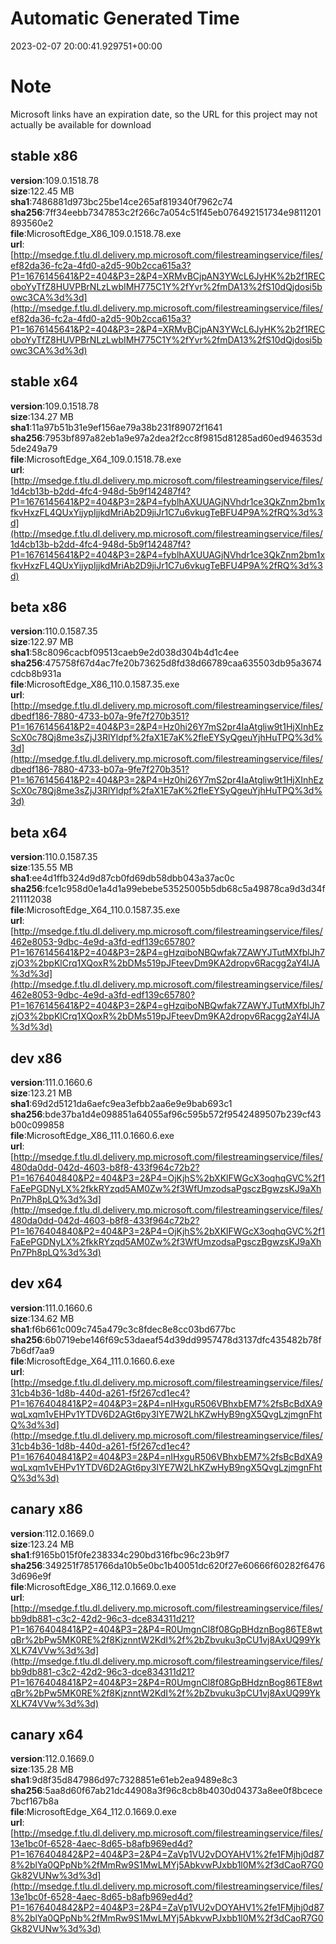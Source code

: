 # Automatic Generated Time
2023-02-07 20:00:41.929751+00:00

# Note
Microsoft links have an expiration date, so the URL for this project may not actually be available for download

## stable x86
**version**:109.0.1518.78  
**size**:122.45 MB  
**sha1**:7486881d973bc25be14ce265af819340f7962c74  
**sha256**:7ff34eebb7347853c2f266c7a054c51f45eb076492151734e9811201893560e2  
**file**:MicrosoftEdge_X86_109.0.1518.78.exe  
**url**:[http://msedge.f.tlu.dl.delivery.mp.microsoft.com/filestreamingservice/files/ef82da36-fc2a-4fd0-a2d5-90b2cca615a3?P1=1676145641&P2=404&P3=2&P4=XRMvBCjpAN3YWcL6JyHK%2b2f1RECoboYyTfZ8HUVPBrNLzLwbIMH775C1Y%2fYvr%2fmDA13%2fS10dQjdosi5bowc3CA%3d%3d](http://msedge.f.tlu.dl.delivery.mp.microsoft.com/filestreamingservice/files/ef82da36-fc2a-4fd0-a2d5-90b2cca615a3?P1=1676145641&P2=404&P3=2&P4=XRMvBCjpAN3YWcL6JyHK%2b2f1RECoboYyTfZ8HUVPBrNLzLwbIMH775C1Y%2fYvr%2fmDA13%2fS10dQjdosi5bowc3CA%3d%3d)  

## stable x64
**version**:109.0.1518.78  
**size**:134.27 MB  
**sha1**:11a97b51b31e9ef156ae79a38b231f89072f1641  
**sha256**:7953bf897a82eb1a9e97a2dea2f2cc8f9815d81285ad60ed946353d5de249a79  
**file**:MicrosoftEdge_X64_109.0.1518.78.exe  
**url**:[http://msedge.f.tlu.dl.delivery.mp.microsoft.com/filestreamingservice/files/1d4cb13b-b2dd-4fc4-948d-5b9f142487f4?P1=1676145641&P2=404&P3=2&P4=fyblhAXUUAGjNVhdr1ce3QkZnm2bm1xfkvHxzFL4QUxYijypIjjkdMriAb2D9jiJr1C7u6vkugTeBFU4P9A%2fRQ%3d%3d](http://msedge.f.tlu.dl.delivery.mp.microsoft.com/filestreamingservice/files/1d4cb13b-b2dd-4fc4-948d-5b9f142487f4?P1=1676145641&P2=404&P3=2&P4=fyblhAXUUAGjNVhdr1ce3QkZnm2bm1xfkvHxzFL4QUxYijypIjjkdMriAb2D9jiJr1C7u6vkugTeBFU4P9A%2fRQ%3d%3d)  

## beta x86
**version**:110.0.1587.35  
**size**:122.97 MB  
**sha1**:58c8096cacbf09513caeb9e2d038d304b4d1c4ee  
**sha256**:475758f67d4ac7fe20b73625d8fd38d66789caa635503db95a3674cdcb8b931a  
**file**:MicrosoftEdge_X86_110.0.1587.35.exe  
**url**:[http://msedge.f.tlu.dl.delivery.mp.microsoft.com/filestreamingservice/files/dbedf186-7880-4733-b07a-9fe7f270b351?P1=1676145641&P2=404&P3=2&P4=Hz0hi26Y7mS2pr4IaAtgliw9t1HjXInhEzScX0c78Qj8me3sZjJ3RlYldpf%2faX1E7aK%2fleEYSyQgeuYjhHuTPQ%3d%3d](http://msedge.f.tlu.dl.delivery.mp.microsoft.com/filestreamingservice/files/dbedf186-7880-4733-b07a-9fe7f270b351?P1=1676145641&P2=404&P3=2&P4=Hz0hi26Y7mS2pr4IaAtgliw9t1HjXInhEzScX0c78Qj8me3sZjJ3RlYldpf%2faX1E7aK%2fleEYSyQgeuYjhHuTPQ%3d%3d)  

## beta x64
**version**:110.0.1587.35  
**size**:135.55 MB  
**sha1**:ee4d1ffb324d9d87cb0fd69db58dbb043a37ac0c  
**sha256**:fce1c958d0e1a4d1a99ebebe53525005b5db68c5a49878ca9d3d34f211112038  
**file**:MicrosoftEdge_X64_110.0.1587.35.exe  
**url**:[http://msedge.f.tlu.dl.delivery.mp.microsoft.com/filestreamingservice/files/462e8053-9dbc-4e9d-a3fd-edf139c65780?P1=1676145641&P2=404&P3=2&P4=gHzqiboNBQwfak7ZAWYJTutMXfblJh7zjO3%2bpKlCrq1XQoxR%2bDMs519pJFteevDm9KA2dropv6Racgg2aY4lJA%3d%3d](http://msedge.f.tlu.dl.delivery.mp.microsoft.com/filestreamingservice/files/462e8053-9dbc-4e9d-a3fd-edf139c65780?P1=1676145641&P2=404&P3=2&P4=gHzqiboNBQwfak7ZAWYJTutMXfblJh7zjO3%2bpKlCrq1XQoxR%2bDMs519pJFteevDm9KA2dropv6Racgg2aY4lJA%3d%3d)  

## dev x86
**version**:111.0.1660.6  
**size**:123.21 MB  
**sha1**:69d2d5121da6aefc9ea3efbb2aa6e9e9bab693c1  
**sha256**:bde37ba1d4e098851a64055af96c595b572f9542489507b239cf43b00c099858  
**file**:MicrosoftEdge_X86_111.0.1660.6.exe  
**url**:[http://msedge.f.tlu.dl.delivery.mp.microsoft.com/filestreamingservice/files/480da0dd-042d-4603-b8f8-433f964c72b2?P1=1676404840&P2=404&P3=2&P4=OjKjhS%2bXKlFWGcX3oqhqGVC%2f1FaEePGDNyLX%2fkkRYzqd5AM0Zw%2f3WfUmzodsaPgsczBgwzsKJ9aXhPn7Ph8pLQ%3d%3d](http://msedge.f.tlu.dl.delivery.mp.microsoft.com/filestreamingservice/files/480da0dd-042d-4603-b8f8-433f964c72b2?P1=1676404840&P2=404&P3=2&P4=OjKjhS%2bXKlFWGcX3oqhqGVC%2f1FaEePGDNyLX%2fkkRYzqd5AM0Zw%2f3WfUmzodsaPgsczBgwzsKJ9aXhPn7Ph8pLQ%3d%3d)  

## dev x64
**version**:111.0.1660.6  
**size**:134.62 MB  
**sha1**:f6b661c009c745a479c3c8fdec8e8cc03bd677bc  
**sha256**:6b0719ebe146f69c53daeaf54d39dd9957478d3137dfc435482b78f7b6df7aa9  
**file**:MicrosoftEdge_X64_111.0.1660.6.exe  
**url**:[http://msedge.f.tlu.dl.delivery.mp.microsoft.com/filestreamingservice/files/31cb4b36-1d8b-440d-a261-f5f267cd1ec4?P1=1676404841&P2=404&P3=2&P4=nIHxguR506VBhxbEM7%2fsBcBdXA9wqLxqm1vEHPv1YTDV6D2AGt6py3IYE7W2LhKZwHyB9ngX5QvgLzjmgnFhtQ%3d%3d](http://msedge.f.tlu.dl.delivery.mp.microsoft.com/filestreamingservice/files/31cb4b36-1d8b-440d-a261-f5f267cd1ec4?P1=1676404841&P2=404&P3=2&P4=nIHxguR506VBhxbEM7%2fsBcBdXA9wqLxqm1vEHPv1YTDV6D2AGt6py3IYE7W2LhKZwHyB9ngX5QvgLzjmgnFhtQ%3d%3d)  

## canary x86
**version**:112.0.1669.0  
**size**:123.24 MB  
**sha1**:f9165b015f0fe238334c290bd316fbc96c23b9f7  
**sha256**:349251f7851766da10b5e0bc1b40051dc620f27e60666f60282f64763d696e9f  
**file**:MicrosoftEdge_X86_112.0.1669.0.exe  
**url**:[http://msedge.f.tlu.dl.delivery.mp.microsoft.com/filestreamingservice/files/bb9db881-c3c2-42d2-96c3-dce834311d21?P1=1676404841&P2=404&P3=2&P4=R0UmgnCl8f08GpBHdznBog86TE8wtqBr%2bPw5MK0RE%2f8KjznntW2KdI%2f%2bZbvuku3pCU1vj8AxUQ99YkXLK74VVw%3d%3d](http://msedge.f.tlu.dl.delivery.mp.microsoft.com/filestreamingservice/files/bb9db881-c3c2-42d2-96c3-dce834311d21?P1=1676404841&P2=404&P3=2&P4=R0UmgnCl8f08GpBHdznBog86TE8wtqBr%2bPw5MK0RE%2f8KjznntW2KdI%2f%2bZbvuku3pCU1vj8AxUQ99YkXLK74VVw%3d%3d)  

## canary x64
**version**:112.0.1669.0  
**size**:135.28 MB  
**sha1**:9d8f35d847986d97c7328851e61eb2ea9489e8c3  
**sha256**:5aa8d60f67ab21dc44908a3f96c8cb8b4030d04373a8ee0f8bcece7bcf167b8a  
**file**:MicrosoftEdge_X64_112.0.1669.0.exe  
**url**:[http://msedge.f.tlu.dl.delivery.mp.microsoft.com/filestreamingservice/files/13e1bc0f-6528-4aec-8d65-b8afb969ed4d?P1=1676404842&P2=404&P3=2&P4=ZaVp1VU2vDOYAHV1%2fe1FMjhj0d878%2blYa0QPpNb%2fMmRw9S1MwLMYj5AbkvwPJxbb1l0M%2f3dCaoR7G0Gk82VUNw%3d%3d](http://msedge.f.tlu.dl.delivery.mp.microsoft.com/filestreamingservice/files/13e1bc0f-6528-4aec-8d65-b8afb969ed4d?P1=1676404842&P2=404&P3=2&P4=ZaVp1VU2vDOYAHV1%2fe1FMjhj0d878%2blYa0QPpNb%2fMmRw9S1MwLMYj5AbkvwPJxbb1l0M%2f3dCaoR7G0Gk82VUNw%3d%3d)  


